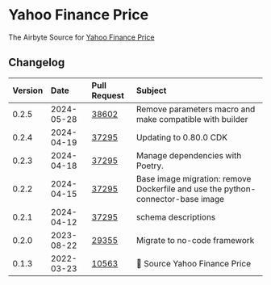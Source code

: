 # Yahoo Finance Price

The Airbyte Source for [Yahoo Finance Price](https://finance.yahoo.com/)

## Changelog

| Version | Date       | Pull Request                                             | Subject                                                                         |
| :------ | :--------- | :------------------------------------------------------- | :------------------------------------------------------------------------------ |
| 0.2.5   | 2024-05-28 | [38602](https://github.com/airbytehq/airbyte/pull/38602) | Remove parameters macro and make compatible with builder                        |
| 0.2.4   | 2024-04-19 | [37295](https://github.com/airbytehq/airbyte/pull/37295) | Updating to 0.80.0 CDK                                                          |
| 0.2.3   | 2024-04-18 | [37295](https://github.com/airbytehq/airbyte/pull/37295) | Manage dependencies with Poetry.                                                |
| 0.2.2   | 2024-04-15 | [37295](https://github.com/airbytehq/airbyte/pull/37295) | Base image migration: remove Dockerfile and use the python-connector-base image |
| 0.2.1   | 2024-04-12 | [37295](https://github.com/airbytehq/airbyte/pull/37295) | schema descriptions                                                             |
| 0.2.0   | 2023-08-22 | [29355](https://github.com/airbytehq/airbyte/pull/29355) | Migrate to no-code framework                                                    |
| 0.1.3   | 2022-03-23 | [10563](https://github.com/airbytehq/airbyte/pull/10563) | 🎉 Source Yahoo Finance Price                                                   |
